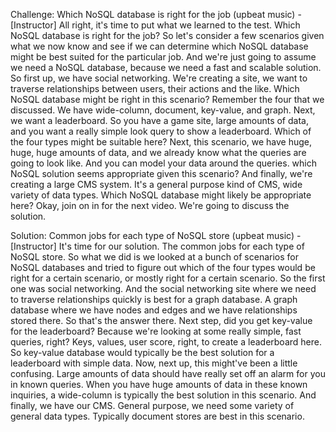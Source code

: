 Challenge: Which NoSQL database is right for the job
(upbeat music) - [Instructor] All right, it's time to put what we learned to the test. Which NoSQL database is right for the job? So let's consider a few scenarios given what we now know and see if we can determine which NoSQL database might be best suited for the particular job. And we're just going to assume we need a NoSQL database, because we need a fast and scalable solution. So first up, we have social networking. We're creating a site, we want to traverse relationships between users, their actions and the like. Which NoSQL database might be right in this scenario? Remember the four that we discussed. We have wide-column, document, key-value, and graph. Next, we want a leaderboard. So you have a game site, large amounts of data, and you want a really simple look query to show a leaderboard. Which of the four types might be suitable here? Next, this scenario, we have huge, huge, huge amounts of data, and we already know what the queries are going to look like. And you can model your data around the queries. which NoSQL solution seems appropriate given this scenario? And finally, we're creating a large CMS system. It's a general purpose kind of CMS, wide variety of data types. Which NoSQL database might likely be appropriate here? Okay, join on in for the next video. We're going to discuss the solution.



Solution: Common jobs for each type of NoSQL store
(upbeat music) - [Instructor] It's time for our solution. The common jobs for each type of NoSQL store. So what we did is we looked at a bunch of scenarios for NoSQL databases and tried to figure out which of the four types would be right for a certain scenario, or mostly right for a certain scenario. So the first one was social networking. And the social networking site where we need to traverse relationships quickly is best for a graph database. A graph database where we have nodes and edges and we have relationships stored there. So that's the answer there. Next step, did you get key-value for the leaderboard? Because we're looking at some really simple, fast queries, right? Keys, values, user score, right, to create a leaderboard here. So key-value database would typically be the best solution for a leaderboard with simple data. Now, next up, this might've been a little confusing. Large amounts of data should have really set off an alarm for you in known queries. When you have huge amounts of data in these known inquiries, a wide-column is typically the best solution in this scenario. And finally, we have our CMS. General purpose, we need some variety of general data types. Typically document stores are best in this scenario.